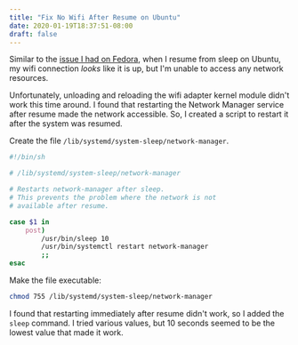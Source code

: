 ```yaml
---
title: "Fix No Wifi After Resume on Ubuntu"
date: 2020-01-19T18:37:51-08:00
draft: false
---
```


Similar to the [issue I had on Fedora](/posts/no-wifi-access-after-resume-from-sleep), when I resume from sleep on Ubuntu,
my wifi connection _looks_ like it is up, but I'm unable to access any network
resources. 

Unfortunately, unloading and reloading the wifi adapter kernel module didn't
work this time around. I found that restarting the Network Manager service
after resume made the network accessible. So, I created a script to restart
it after the system was resumed.

Create the file `/lib/systemd/system-sleep/network-manager`.

```sh
#!/bin/sh

# /lib/systemd/system-sleep/network-manager

# Restarts network-manager after sleep.
# This prevents the problem where the network is not
# available after resume.

case $1 in
    post)
        /usr/bin/sleep 10
        /usr/bin/systemctl restart network-manager
        ;;
esac

```

Make the file executable:

```sh
chmod 755 /lib/systemd/system-sleep/network-manager
```

I found that restarting immediately after resume didn't work, so I added the `sleep` command. I tried various values, but 10 seconds seemed to be the lowest value that made it work.

